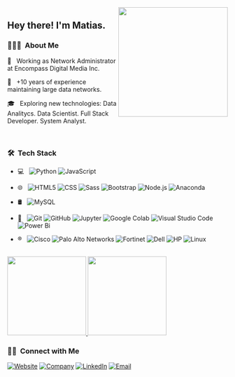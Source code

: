 <img height="250em" align="right" src="https://lh3.googleusercontent.com/a-/AFdZucrWEOu8ZjtLm4L37O9oQfakqz55KE6uKCXL2omEeA=s288-p-rw-no"/>

<h2> Hey there! I'm Matias.</h2>

<h3 align="left"> 👨🏻‍💻 &nbsp;About Me </h3> 

<div align="left">
<p> 💼 &nbsp; Working as Network Administrator at Encompass Digital Media Inc. </p>
<p> 🤔 &nbsp; +10 years of experience maintaining large data networks. </p>
<p> 🎓 &nbsp; Exploring new technologies: Data Analitycs. Data Scientist. Full Stack Developer. System Analyst. </p>
</div>
<br/>
<h3> 🛠 &nbsp;Tech Stack</h3>

- 💻 &nbsp;
  ![Python](https://img.shields.io/badge/-Python-333333?style=flat&logo=python)
  ![JavaScript](https://img.shields.io/badge/-JavaScript-333333?style=flat&logo=javascript)
- 🌐 &nbsp;
  ![HTML5](https://img.shields.io/badge/-HTML5-333333?style=flat&logo=HTML5)
  ![CSS](https://img.shields.io/badge/-CSS-333333?style=flat&logo=CSS3&logoColor=1572B6)
  ![Sass](https://img.shields.io/badge/-Sass-333333?style=flat&logo=Sass)
  ![Bootstrap](https://img.shields.io/badge/-Bootstrap-333333?style=flat&logo=bootstrap&logoColor=563D7C)
  ![Node.js](https://img.shields.io/badge/-Node.js-333333?style=flat&logo=nodedotjs)
  ![Anaconda](https://img.shields.io/badge/-Anaconda-333333?style=flat&logo=anaconda)
- 🛢 &nbsp;
  ![MySQL](https://img.shields.io/badge/-MySQL-333333?style=flat&logo=mysql)
- 🔧 &nbsp;
  ![Git](https://img.shields.io/badge/-Git-333333?style=flat&logo=git)
  ![GitHub](https://img.shields.io/badge/-GitHub-333333?style=flat&logo=github)
  ![Jupyter](https://img.shields.io/badge/-Jupyter%20Notebook-333333?style=flat&logo=jupyter)
  ![Google Colab](https://img.shields.io/badge/-Goggle%20Colab-333333?style=flat&logo=googlecolab)
  ![Visual Studio Code](https://img.shields.io/badge/-Visual%20Studio%20Code-333333?style=flat&logo=visual-studio-code&logoColor=007ACC)
  ![Power Bi](https://img.shields.io/badge/-Power%20Bi-333333?style=flat&logo=power-bi)
 
 - ® &nbsp; 
  ![Cisco](https://img.shields.io/badge/-Cisco-333333?style=flat&logo=cisco)
  ![Palo Alto Networks](https://img.shields.io/badge/-Palo%20Alto%20Networks-333333?style=flat&logo=paloaltosoftware)
  ![Fortinet](https://img.shields.io/badge/-Fortinet-333333?style=flat&logo=fortinet)
  ![Dell](https://img.shields.io/badge/-Dell-333333?style=flat&logo=Dell)
  ![HP](https://img.shields.io/badge/-HP-333333?style=flat&logo=HP)
  ![Linux](https://img.shields.io/badge/-Linux-333333?style=flat&logo=linux)
  
  

<br/>

<a href="https://github.com/MatiasMananian">
  <img height="180em" src="https://github-readme-stats.vercel.app/api?username=matiasmananian&show_icons=true&theme=radical"/>
  <img height="180em" src="https://github-readme-stats.vercel.app/api/top-langs/?username=MatiasMananian&&show_icons=true&theme=radical"/>
</a>

<br/>

<h3> 🤝🏻 &nbsp;Connect with Me </h3>

<p>
    <a href="https://www.matiasmananian.com.ar/"><img alt="Website" src="https://img.shields.io/badge/Website-www.matiasmananian.com.ar-blue?style=flat-    square&logo=google-chrome"></a>
    <a href="https://www.thesisters.com.ar/"><img alt="Company" src="https://img.shields.io/badge/Proyect-www.thesisters.com.ar-blue?style=flat-square&logo=google-chrome"></a>
    <a href="https://www.linkedin.com/in/matias-mananian-68740515/"><img alt="LinkedIn" src="https://img.shields.io/badge/LinkedIn-Matias%20Mananian-blue?style=flat-square&logo=linkedin"></a>
    <a href="mailto:matiasmananian@gmail.com"><img alt="Email" src="https://img.shields.io/badge/Email-matiasmananian@gmail.com-blue?style=flat-square&logo=gmail"></a>
</p>

